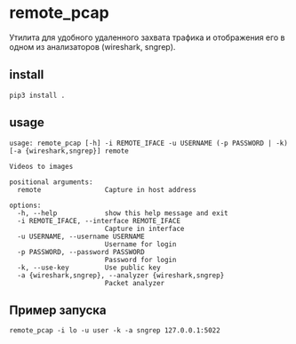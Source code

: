 # remote_pcap

Утилита для удобного удаленного захвата трафика и отображения его в одном из анализаторов (wireshark, sngrep).

## install
```
pip3 install .
```


## usage
```
usage: remote_pcap [-h] -i REMOTE_IFACE -u USERNAME (-p PASSWORD | -k) [-a {wireshark,sngrep}] remote

Videos to images

positional arguments:
  remote                Capture in host address

options:
  -h, --help            show this help message and exit
  -i REMOTE_IFACE, --interface REMOTE_IFACE
                        Capture in interface
  -u USERNAME, --username USERNAME
                        Username for login
  -p PASSWORD, --password PASSWORD
                        Password for login
  -k, --use-key         Use public key
  -a {wireshark,sngrep}, --analyzer {wireshark,sngrep}
                        Packet analyzer
```


## Пример запуска
```
remote_pcap -i lo -u user -k -a sngrep 127.0.0.1:5022
```
